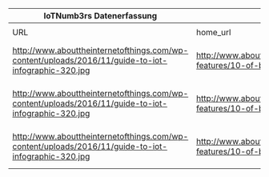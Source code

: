 |IoTNumb3rs Datenerfassung|||||||||||
| ---- | ---- | ---- | ---- | ---- | ---- | ---- | ---- | ---- | ---- | ---- |
||||||||||||
|URL|home_url|filename|device_class|device_count|market_class|market_volume|prognosis_year|publication_year|authorship_class|Dropbox folder|
|http://www.abouttheinternetofthings.com/wp-content/uploads/2016/11/guide-to-iot-infographic-320.jpg|http://www.abouttheinternetofthings.com/iot-features/10-of-best-iot-infographics/|file1_guide-to-iot-infographic-320.jpg|smart device|2E+11|||2020||company|Pattoho/20181119-0000|
|http://www.abouttheinternetofthings.com/wp-content/uploads/2016/11/guide-to-iot-infographic-320.jpg|http://www.abouttheinternetofthings.com/iot-features/10-of-best-iot-infographics/|file1_guide-to-iot-infographic-320.jpg|smart device|15000000000|||2015|||Pattoho/20181119-0000|
|http://www.abouttheinternetofthings.com/wp-content/uploads/2016/11/guide-to-iot-infographic-320.jpg|http://www.abouttheinternetofthings.com/iot-features/10-of-best-iot-infographics/|file1_guide-to-iot-infographic-320.jpg|smart device|2000000000|||2006|||Pattoho/20181119-0000|
